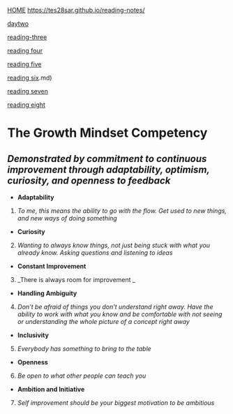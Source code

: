   [HOME](https://tes28sar.github.io/reading-notes/)
  https://tes28sar.github.io/reading-notes/

[daytwo](daytwo.md) 

[reading-three](reading-three.md)

[reading four](readingfour.md)

[reading five](dayfive.md) 

[reading six](readingsix).md)

[reading seven](readingseven.md) 

[reading eight](dayeight.md)

 # **The Growth Mindset Competency**
## _Demonstrated by commitment to continuous improvement through adaptability, optimism, curiosity, and openness to feedback_
-	**Adaptability** 
1.	_To me, this means the ability to go with the flow. Get used to new things, and new ways of doing something_
-	**Curiosity**
2.	_Wanting to always know things, not just being stuck with what you already know. Asking questions and listening to ideas_ 
-	**Constant Improvement**
3.	_There is always room for improvement _
-	**Handling Ambiguity** 
4.	_Don’t be afraid of things you don’t understand right away. Have the ability to work with what you know and be comfortable with  not seeing or understanding the whole picture of a concept right away_
-	**Inclusivity** 
5.	_Everybody has something to bring to the table_
-	**Openness** 
6.	_Be open to what other people can teach you_ 
-	**Ambition and Initiative**
7.	_Self improvement should be your biggest motivation to be ambitious_




